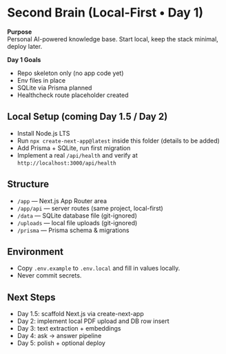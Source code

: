 # Second Brain (Local-First • Day 1)

**Purpose**  
Personal AI-powered knowledge base. Start local, keep the stack minimal, deploy later.

**Day 1 Goals**
- Repo skeleton only (no app code yet)
- Env files in place
- SQLite via Prisma planned
- Healthcheck route placeholder created

## Local Setup (coming Day 1.5 / Day 2)
- Install Node.js LTS
- Run `npx create-next-app@latest` inside this folder (details to be added)
- Add Prisma + SQLite, run first migration
- Implement a real `/api/health` and verify at `http://localhost:3000/api/health`

## Structure
- `/app` — Next.js App Router area
- `/app/api` — server routes (same project, local-first)
- `/data` — SQLite database file (git-ignored)
- `/uploads` — local file uploads (git-ignored)
- `/prisma` — Prisma schema & migrations

## Environment
- Copy `.env.example` to `.env.local` and fill in values locally.
- Never commit secrets.

## Next Steps
- Day 1.5: scaffold Next.js via create-next-app
- Day 2: implement local PDF upload and DB row insert
- Day 3: text extraction + embeddings
- Day 4: ask → answer pipeline
- Day 5: polish + optional deploy

